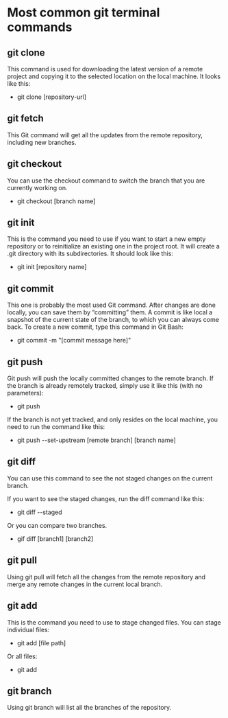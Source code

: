 
# Most common git terminal commands

## git clone

This command is used for downloading the latest version of a remote project and copying it to the selected location on the local machine. It looks like this:

- git clone [repository-url]

## git fetch

This Git command will get all the updates from the remote repository, including new branches.

## git checkout

You can use the checkout command to switch the branch that you are currently working on.

- git checkout [branch name]

## git init

This is the command you need to use if you want to start a new empty repository or to reinitialize an existing one in the project root. It will create a .git directory with its subdirectories. It should look like this:

- git init [repository name]

## git commit

This one is probably the most used Git command. After changes are done locally, you can save them by “committing” them. A commit is like local a snapshot of the current state of the branch, to which you can always come back. To create a new commit, type this command in Git Bash:

- git commit -m "[commit message here]"

## git push

Git push will push the locally committed changes to the remote branch. If the branch is already remotely tracked, simply use it like this (with no parameters):

- git push

If the branch is not yet tracked, and only resides on the local machine, you need to run the command like this:

- git push --set-upstream [remote branch] [branch name]

## git diff

You can use this command to see the not staged changes on the current branch.

If you want to see the staged changes, run the diff command like this:

- git diff --staged

Or you can compare two branches.

- gif diff [branch1] [branch2]

## git pull

Using git pull will fetch all the changes from the remote repository and merge any remote changes in the current local branch.

## git add

This is the command you need to use to stage changed files. You can stage individual files:

- git add [file path]

Or all files:

- git add

## git branch

Using git branch will list all the branches of the repository.
